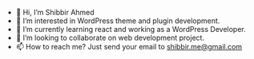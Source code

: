 - 👋 Hi, I’m Shibbir Ahmed
- 👀 I’m interested in WordPress theme and plugin development.
- 🌱 I’m currently learning react and working as a WordPress Developer.
- 💞️ I’m looking to collaborate on web development project.
- 📫 How to reach me? Just send your email to shibbir.me@gmail.com

<!---
creativeartbd/creativeartbd is a ✨ special ✨ repository because its `README.md` (this file) appears on your GitHub profile.
You can click the Preview link to take a look at your changes.
--->

